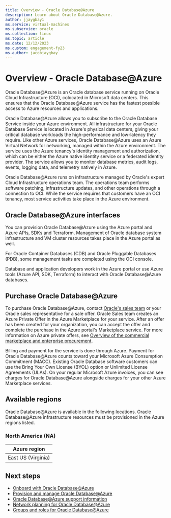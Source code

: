 ```yaml
---
title: Overview - Oracle Database@Azure 
description: Learn about Oracle Database@Azure.
author: jjaygbay1
ms.service: virtual-machines
ms.subservice: oracle
ms.collection: linux
ms.topic: article
ms.date: 12/12/2023
ms.custom: engagement-fy23
ms.author: jacobjaygbay
---
```



# Overview - Oracle Database@Azure 

Oracle Database@Azure is an Oracle database service running on Oracle Cloud Infrastructure (OCI), colocated in Microsoft data centers. This ensures that the Oracle Database@Azure service has the fastest possible access to Azure resources and applications.

Oracle Database@Azure allows you to subscribe to the Oracle Database Service inside your Azure environment. All infrastructure for your Oracle Database Service is located in Azure's physical data centers, giving your critical database workloads the high-performance and low-latency they require. Like other Azure services, Oracle Database@Azure uses an Azure Virtual Network for networking, managed within the Azure environment. The service uses the Azure tenancy's identity management and authorization, which can be either the Azure native identity service or a federated identity provider. The service allows you to monitor database metrics, audit logs, events, logging data, and telemetry natively in Azure.

Oracle Database@Azure runs on infrastructure managed by Oracle's expert Cloud Infrastructure operations team. The operations team performs software patching, infrastructure updates, and other operations through a connection to OCI. While the service requires that customers have an OCI tenancy, most service activities take place in the Azure environment.

## Oracle Database@Azure interfaces

You can provision Oracle Database@Azure using the Azure portal and Azure APIs, SDKs and Terraform. Management of Oracle database system infrastructure and VM cluster resources takes place in the Azure portal as well.

For Oracle Container Databases (CDB) and Oracle Pluggable Databases (PDB), some management tasks are completed using the OCI console.

Database and application developers work in the Azure portal or use Azure tools (Azure API, SDK, Terraform) to interact with Oracle Database@Azure databases.

## Purchase Oracle Database@Azure

To purchase Oracle Database@Azure, contact [Oracle's sales team](https://go.oracle.com/LP=138489) or your Oracle sales representative for a sale offer. Oracle Sales team creates an Azure Private Offer in the Azure Marketplace for your service. After an offer has been created for your organization, you can accept the offer and complete the purchase in the Azure portal's Marketplace service. For more information on Azure private offers, see [Overview of the commercial marketplace and enterprise procurement](https://learn.microsoft.com/marketplace/procurement-overview).

Billing and payment for the service is done through Azure. Payment for Oracle Database@Azure counts toward your Microsoft Azure Consumption Commitment (MACC). Existing Oracle Database software customers can use the Bring Your Own License (BYOL) option or Unlimited License Agreements (ULAs). On your regular Microsoft Azure invoices, you can see charges for Oracle Database@Azure alongside charges for your other Azure Marketplace services.

## Available regions

Oracle Database@Azure is available in the following locations. Oracle Database@Azure infrastructure resources must be provisioned in the Azure regions listed.

### North America (NA)

|Azure region|
|------------|
|East US (Virginia)|

## Next steps
 
- [Onboard with Oracle Database@Azure](onboard-oracle-database.md)
- [Provision and manage Oracle Database@Azure](provision-oracle-database.md)
- [Oracle Database@Azure support information](oracle-database-support.md)
- [Network planning for Oracle Database@Azure](oracle-database-network-plan.md)
- [Groups and roles for Oracle Database@Azure](oracle-database-groups-roles.md)
